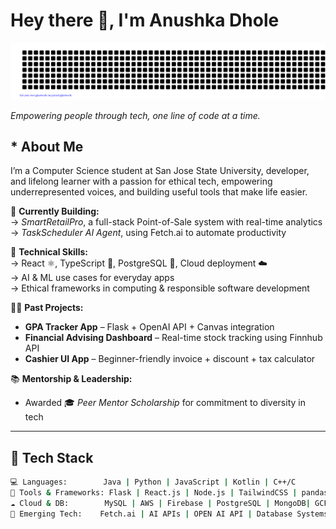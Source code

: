 # Hey there 👋, I'm Anushka Dhole

![gitartwork](https://github.com/anushkadhole/gitname/blob/main/gitartwork.svg?raw=true)

*Empowering people through tech, one line of code at a time.*

## * About Me
I’m a Computer Science student at San Jose State University, developer, and lifelong learner with a passion for ethical tech, empowering underrepresented voices, and building useful tools that make life easier.

🔭 **Currently Building:**  
→ *SmartRetailPro*, a full-stack Point-of-Sale system with real-time analytics  
→ *TaskScheduler AI Agent*, using Fetch.ai to automate productivity

🌱 **Technical Skills:**  
→ React ⚛️, TypeScript 🧩, PostgreSQL 🐘, Cloud deployment ☁️  
→ AI & ML use cases for everyday apps  
→ Ethical frameworks in computing & responsible software development

👩‍💻 **Past Projects:**  
- **GPA Tracker App** – Flask + OpenAI API + Canvas integration  
- **Financial Advising Dashboard** – Real-time stock tracking using Finnhub API  
- **Cashier UI App** – Beginner-friendly invoice + discount + tax calculator  

📚 **Mentorship & Leadership:**    
- Awarded 🎓 *Peer Mentor Scholarship* for commitment to diversity in tech  

---

## 🚀 Tech Stack

```bash
💻 Languages:        Java | Python | JavaScript | Kotlin | C++/C
🧰 Tools & Frameworks: Flask | React.js | Node.js | TailwindCSS | pandas | Git| TypeScript | Node.js
☁️ Cloud & DB:        MySQL | AWS | Firebase | PostgreSQL | MongoDB| GCP
🤖 Emerging Tech:    Fetch.ai | AI APIs | OPEN AI API | Database Systems
